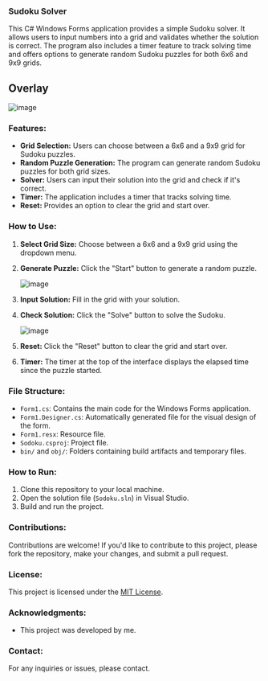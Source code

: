 ### Sudoku Solver

This C# Windows Forms application provides a simple Sudoku solver. It allows users to input numbers into a grid and validates whether the solution is correct. The program also includes a timer feature to track solving time and offers options to generate random Sudoku puzzles for both 6x6 and 9x9 grids.

## Overlay 

![image](https://github.com/Noah316-spec/Sudoku-Spiel-Solver-Generator-/assets/106232024/a73c7e34-dbed-47cd-adc9-8644fb06af52)

### Features:
- **Grid Selection:** Users can choose between a 6x6 and a 9x9 grid for Sudoku puzzles.
- **Random Puzzle Generation:** The program can generate random Sudoku puzzles for both grid sizes.
- **Solver:** Users can input their solution into the grid and check if it's correct.
- **Timer:** The application includes a timer that tracks solving time.
- **Reset:** Provides an option to clear the grid and start over.

### How to Use:
1. **Select Grid Size:** Choose between a 6x6 and a 9x9 grid using the dropdown menu.
2. **Generate Puzzle:** Click the "Start" button to generate a random puzzle.

   ![image](https://github.com/Noah316-spec/Sudoku-Spiel-Solver-Generator-/assets/106232024/4c893edb-e8dd-402d-b650-89bc90dc64aa)

4. **Input Solution:** Fill in the grid with your solution.
5. **Check Solution:** Click the "Solve" button to solve the Sudoku.

   ![image](https://github.com/Noah316-spec/Sudoku-Spiel-Solver-Generator-/assets/106232024/4bb648ac-0330-4967-933e-ed8215901e63)
   
7. **Reset:** Click the "Reset" button to clear the grid and start over.
9. **Timer:** The timer at the top of the interface displays the elapsed time since the puzzle started.

### File Structure:
- `Form1.cs`: Contains the main code for the Windows Forms application.
- `Form1.Designer.cs`: Automatically generated file for the visual design of the form.
- `Form1.resx`: Resource file.
- `Sodoku.csproj`: Project file.
- `bin/` and `obj/`: Folders containing build artifacts and temporary files.


### How to Run:
1. Clone this repository to your local machine.
2. Open the solution file (`Sodoku.sln`) in Visual Studio.
3. Build and run the project.

### Contributions:
Contributions are welcome! If you'd like to contribute to this project, please fork the repository, make your changes, and submit a pull request.

### License:
This project is licensed under the [MIT License](LICENSE).

### Acknowledgments:
- This project was developed by me.

### Contact:
For any inquiries or issues, please contact.
